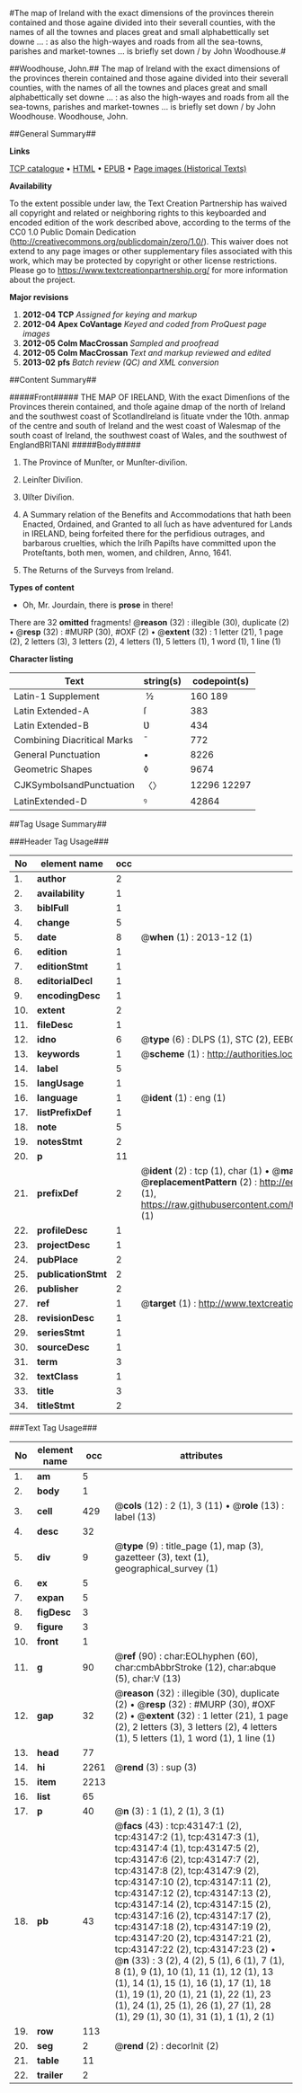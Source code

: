 #The map of Ireland with the exact dimensions of the provinces therein contained and those againe divided into their severall counties, with the names of all the townes and places great and small alphabettically set downe ... : as also the high-wayes and roads from all the sea-towns, parishes and market-townes ... is briefly set down / by  John Woodhouse.#

##Woodhouse, John.##
The map of Ireland with the exact dimensions of the provinces therein contained and those againe divided into their severall counties, with the names of all the townes and places great and small alphabettically set downe ... : as also the high-wayes and roads from all the sea-towns, parishes and market-townes ... is briefly set down / by  John Woodhouse.
Woodhouse, John.

##General Summary##

**Links**

[TCP catalogue](http://www.ota.ox.ac.uk/tcp/)  • 
[HTML](http://tei.it.ox.ac.uk/tcp/Texts-HTML/free/A66/A66980.html)  • 
[EPUB](http://tei.it.ox.ac.uk/tcp/Texts-EPUB/free/A66/A66980.epub) • 
[Page images (Historical Texts)](https://historicaltexts.jisc.ac.uk/eebo-09452397e)

**Availability**

To the extent possible under law, the Text Creation Partnership has waived all copyright and related or neighboring rights to this keyboarded and encoded edition of the work described above, according to the terms of the CC0 1.0 Public Domain Dedication (http://creativecommons.org/publicdomain/zero/1.0/). This waiver does not extend to any page images or other supplementary files associated with this work, which may be protected by copyright or other license restrictions. Please go to https://www.textcreationpartnership.org/ for more information about the project.

**Major revisions**

1. __2012-04__ __TCP__ *Assigned for keying and markup*
1. __2012-04__ __Apex CoVantage__ *Keyed and coded from ProQuest page images*
1. __2012-05__ __Colm MacCrossan__ *Sampled and proofread*
1. __2012-05__ __Colm MacCrossan__ *Text and markup reviewed and edited*
1. __2013-02__ __pfs__ *Batch review (QC) and XML conversion*

##Content Summary##

#####Front#####
THE MAP OF IRELAND, With the exact Dimenſions of the Provinces therein contained, and thoſe againe dmap of the north of Ireland and the southwest coast of ScotlandIreland is ſituate vnder the 10th. anmap of the centre and south of Ireland and the west coast of Walesmap of the south coast of Ireland, the southwest coast of Wales, and the southwest of EnglandBRITANI
#####Body#####

1. The Province of Munſter, or Munſter-diviſion.

1. Leinſter Diviſion.

1. Ʋlſter Diviſion.

1. A Summary relation of the Benefits and Accommodations that hath been Enacted, Ordained, and Granted to all ſuch as have adventured for Lands in IRELAND, being forfeited there for the perfidious outrages, and barbarous cruelties, which the Iriſh Papiſts have committed upon the Proteſtants, both men, women, and children, Anno, 1641.

1. The Returns of the Surveys from Ireland.

**Types of content**

  * Oh, Mr. Jourdain, there is **prose** in there!

There are 32 **omitted** fragments! 
 @__reason__ (32) : illegible (30), duplicate (2)  •  @__resp__ (32) : #MURP (30), #OXF (2)  •  @__extent__ (32) : 1 letter (21), 1 page (2), 2 letters (3), 3 letters (2), 4 letters (1), 5 letters (1), 1 word (1), 1 line (1)

**Character listing**


|Text|string(s)|codepoint(s)|
|---|---|---|
|Latin-1 Supplement| ½|160 189|
|Latin Extended-A|ſ|383|
|Latin Extended-B|Ʋ|434|
|Combining             Diacritical Marks|̄|772|
|General Punctuation|•|8226|
|Geometric Shapes|◊|9674|
|CJKSymbolsandPunctuation|〈〉|12296 12297|
|LatinExtended-D|ꝰ|42864|

##Tag Usage Summary##

###Header Tag Usage###

|No|element name|occ|attributes|
|---|---|---|---|
|1.|__author__|2||
|2.|__availability__|1||
|3.|__biblFull__|1||
|4.|__change__|5||
|5.|__date__|8| @__when__ (1) : 2013-12 (1)|
|6.|__edition__|1||
|7.|__editionStmt__|1||
|8.|__editorialDecl__|1||
|9.|__encodingDesc__|1||
|10.|__extent__|2||
|11.|__fileDesc__|1||
|12.|__idno__|6| @__type__ (6) : DLPS (1), STC (2), EEBO-CITATION (1), OCLC (1), VID (1)|
|13.|__keywords__|1| @__scheme__ (1) : http://authorities.loc.gov/ (1)|
|14.|__label__|5||
|15.|__langUsage__|1||
|16.|__language__|1| @__ident__ (1) : eng (1)|
|17.|__listPrefixDef__|1||
|18.|__note__|5||
|19.|__notesStmt__|2||
|20.|__p__|11||
|21.|__prefixDef__|2| @__ident__ (2) : tcp (1), char (1)  •  @__matchPattern__ (2) : ([0-9\-]+):([0-9IVX]+) (1), (.+) (1)  •  @__replacementPattern__ (2) : http://eebo.chadwyck.com/downloadtiff?vid=$1&page=$2 (1), https://raw.githubusercontent.com/textcreationpartnership/Texts/master/tcpchars.xml#$1 (1)|
|22.|__profileDesc__|1||
|23.|__projectDesc__|1||
|24.|__pubPlace__|2||
|25.|__publicationStmt__|2||
|26.|__publisher__|2||
|27.|__ref__|1| @__target__ (1) : http://www.textcreationpartnership.org/docs/. (1)|
|28.|__revisionDesc__|1||
|29.|__seriesStmt__|1||
|30.|__sourceDesc__|1||
|31.|__term__|3||
|32.|__textClass__|1||
|33.|__title__|3||
|34.|__titleStmt__|2||


###Text Tag Usage###

|No|element name|occ|attributes|
|---|---|---|---|
|1.|__am__|5||
|2.|__body__|1||
|3.|__cell__|429| @__cols__ (12) : 2 (1), 3 (11)  •  @__role__ (13) : label (13)|
|4.|__desc__|32||
|5.|__div__|9| @__type__ (9) : title_page (1), map (3), gazetteer (3), text (1), geographical_survey (1)|
|6.|__ex__|5||
|7.|__expan__|5||
|8.|__figDesc__|3||
|9.|__figure__|3||
|10.|__front__|1||
|11.|__g__|90| @__ref__ (90) : char:EOLhyphen (60), char:cmbAbbrStroke (12), char:abque (5), char:V (13)|
|12.|__gap__|32| @__reason__ (32) : illegible (30), duplicate (2)  •  @__resp__ (32) : #MURP (30), #OXF (2)  •  @__extent__ (32) : 1 letter (21), 1 page (2), 2 letters (3), 3 letters (2), 4 letters (1), 5 letters (1), 1 word (1), 1 line (1)|
|13.|__head__|77||
|14.|__hi__|2261| @__rend__ (3) : sup (3)|
|15.|__item__|2213||
|16.|__list__|65||
|17.|__p__|40| @__n__ (3) : 1 (1), 2 (1), 3 (1)|
|18.|__pb__|43| @__facs__ (43) : tcp:43147:1 (2), tcp:43147:2 (1), tcp:43147:3 (1), tcp:43147:4 (1), tcp:43147:5 (2), tcp:43147:6 (2), tcp:43147:7 (2), tcp:43147:8 (2), tcp:43147:9 (2), tcp:43147:10 (2), tcp:43147:11 (2), tcp:43147:12 (2), tcp:43147:13 (2), tcp:43147:14 (2), tcp:43147:15 (2), tcp:43147:16 (2), tcp:43147:17 (2), tcp:43147:18 (2), tcp:43147:19 (2), tcp:43147:20 (2), tcp:43147:21 (2), tcp:43147:22 (2), tcp:43147:23 (2)  •  @__n__ (33) : 3 (2), 4 (2), 5 (1), 6 (1), 7 (1), 8 (1), 9 (1), 10 (1), 11 (1), 12 (1), 13 (1), 14 (1), 15 (1), 16 (1), 17 (1), 18 (1), 19 (1), 20 (1), 21 (1), 22 (1), 23 (1), 24 (1), 25 (1), 26 (1), 27 (1), 28 (1), 29 (1), 30 (1), 31 (1), 1 (1), 2 (1)|
|19.|__row__|113||
|20.|__seg__|2| @__rend__ (2) : decorInit (2)|
|21.|__table__|11||
|22.|__trailer__|2||
